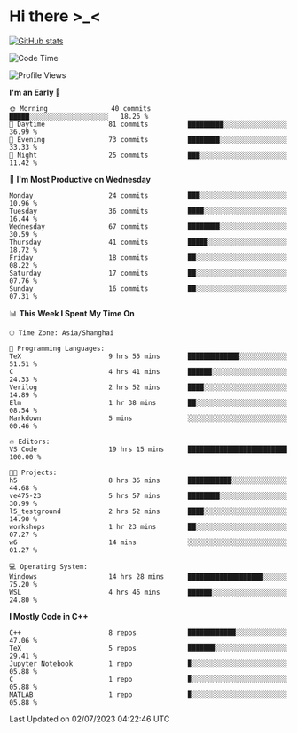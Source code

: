 # Hi there \>_<

[![GitHub stats](https://github-readme-stats.vercel.app/api?username=ARessegetesStery&show_icons=true&theme=transparent)](https://github.com/anuraghazra/github-readme-stats)

<!--START_SECTION:waka-->
![Code Time](http://img.shields.io/badge/Code%20Time-181%20hrs%2042%20mins-blue)

![Profile Views](http://img.shields.io/badge/Profile%20Views-0-blue)

**I'm an Early 🐤** 

```text
🌞 Morning                40 commits          █████░░░░░░░░░░░░░░░░░░░░   18.26 % 
🌆 Daytime                81 commits          █████████░░░░░░░░░░░░░░░░   36.99 % 
🌃 Evening                73 commits          ████████░░░░░░░░░░░░░░░░░   33.33 % 
🌙 Night                  25 commits          ███░░░░░░░░░░░░░░░░░░░░░░   11.42 % 
```
📅 **I'm Most Productive on Wednesday** 

```text
Monday                   24 commits          ███░░░░░░░░░░░░░░░░░░░░░░   10.96 % 
Tuesday                  36 commits          ████░░░░░░░░░░░░░░░░░░░░░   16.44 % 
Wednesday                67 commits          ████████░░░░░░░░░░░░░░░░░   30.59 % 
Thursday                 41 commits          █████░░░░░░░░░░░░░░░░░░░░   18.72 % 
Friday                   18 commits          ██░░░░░░░░░░░░░░░░░░░░░░░   08.22 % 
Saturday                 17 commits          ██░░░░░░░░░░░░░░░░░░░░░░░   07.76 % 
Sunday                   16 commits          ██░░░░░░░░░░░░░░░░░░░░░░░   07.31 % 
```


📊 **This Week I Spent My Time On** 

```text
🕑︎ Time Zone: Asia/Shanghai

💬 Programming Languages: 
TeX                      9 hrs 55 mins       █████████████░░░░░░░░░░░░   51.51 % 
C                        4 hrs 41 mins       ██████░░░░░░░░░░░░░░░░░░░   24.33 % 
Verilog                  2 hrs 52 mins       ████░░░░░░░░░░░░░░░░░░░░░   14.89 % 
Elm                      1 hr 38 mins        ██░░░░░░░░░░░░░░░░░░░░░░░   08.54 % 
Markdown                 5 mins              ░░░░░░░░░░░░░░░░░░░░░░░░░   00.46 % 

🔥 Editors: 
VS Code                  19 hrs 15 mins      █████████████████████████   100.00 % 

🐱‍💻 Projects: 
h5                       8 hrs 36 mins       ███████████░░░░░░░░░░░░░░   44.68 % 
ve475-23                 5 hrs 57 mins       ████████░░░░░░░░░░░░░░░░░   30.99 % 
l5_testground            2 hrs 52 mins       ████░░░░░░░░░░░░░░░░░░░░░   14.90 % 
workshops                1 hr 23 mins        ██░░░░░░░░░░░░░░░░░░░░░░░   07.27 % 
w6                       14 mins             ░░░░░░░░░░░░░░░░░░░░░░░░░   01.27 % 

💻 Operating System: 
Windows                  14 hrs 28 mins      ███████████████████░░░░░░   75.20 % 
WSL                      4 hrs 46 mins       ██████░░░░░░░░░░░░░░░░░░░   24.80 % 
```

**I Mostly Code in C++** 

```text
C++                      8 repos             ████████████░░░░░░░░░░░░░   47.06 % 
TeX                      5 repos             ███████░░░░░░░░░░░░░░░░░░   29.41 % 
Jupyter Notebook         1 repo              █░░░░░░░░░░░░░░░░░░░░░░░░   05.88 % 
C                        1 repo              █░░░░░░░░░░░░░░░░░░░░░░░░   05.88 % 
MATLAB                   1 repo              █░░░░░░░░░░░░░░░░░░░░░░░░   05.88 % 
```




 Last Updated on 02/07/2023 04:22:46 UTC
<!--END_SECTION:waka-->
